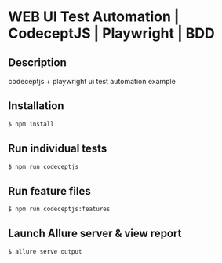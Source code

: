 # WEB UI Test Automation | CodeceptJS | Playwright | BDD

## Description
codeceptjs + playwright ui test automation example

## Installation
```bash
$ npm install
```

## Run individual tests
```bash
$ npm run codeceptjs 
```

## Run feature files
```bash
$ npm run codeceptjs:features 
```

## Launch Allure server & view report
```bash
$ allure serve output 
```